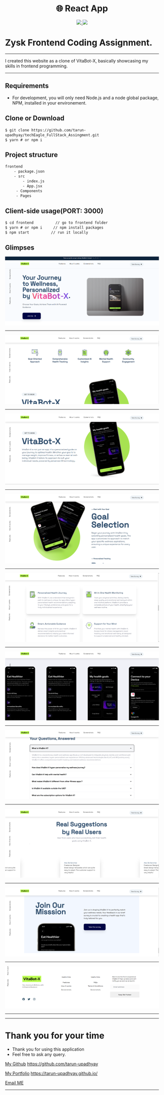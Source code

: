 <h1 align="center">
🌐 React App
</h1>
<p align="center">
   <a href="https://github.com/amazingandyyy/mern/blob/master/LICENSE">
      <img src="https://img.shields.io/badge/License-MIT-green.svg" />
   </a>
   <a href="https://circleci.com/gh/amazingandyyy/mern">
      <img src="https://circleci.com/gh/amazingandyyy/mern.svg?style=svg" />
   </a>
</p>

# Zysk Frontend Coding Assignment.

---

I created this website as a clone of VitaBot-X, basically showcasing my skills in frontend programming.

---

## Requirements

- For development, you will only need Node.js and a node global package, NPM, installed in your environement.


## Clone or Download

```terminal
$ git clone https://github.com/tarun-upadhyay/techEagle_FullStack_Assingment.git
$ yarn # or npm i
```

## Project structure

```terminal
frontend
    - package.json
    - src
        - index.js
        - App.jsx
     - Components
     - Pages

```

## Client-side usage(PORT: 3000)

```terminal
$ cd frontend          // go to frontend folder
$ yarn # or npm i     // npm install packages
$ npm start          // run it locally
```
## Glimpses
![Alt text](./repoImg/image.png)

---
![Alt text](./repoImg/image-1.png)

---


![Alt text](./repoImg/image-2.png)

---

![Alt text](./repoImg/image-3.png)

---

![Alt text](./repoImg/image-4.png)

---

![Alt text](./repoImg/image-5.png)

---

![Alt text](./repoImg/image-6.png)

---

![Alt text](./repoImg/image-7.png)

---

![Alt text](./repoImg/image-8.png)

---

![Alt text](./repoImg/image-9.png)

---
---
# Thank you for your time 
-   Thank you for using this application
-   Feel free to ask any query.

[My Github](https://github.com/tarun-upadhyay)
https://github.com/tarun-upadhyay

[My Portfolio](https://tarun-upadhyay.github.io/)
https://tarun-upadhyay.github.io/

[Email ME](mailto:tarunu88@gmail.com)

---